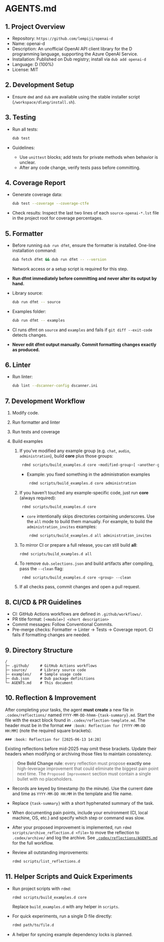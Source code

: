 # AGENTS.md

## 1. Project Overview

* Repository: `https://github.com/lempiji/openai-d`
* Name: openai-d
* Description: An unofficial OpenAI API client library for the D programming language, supporting the Azure OpenAI Service.
* Installation: Published on Dub registry; install via `dub add openai-d`
* Language: D (100%)
* License: MIT

## 2. Development Setup

* Ensure `dmd` and `dub` are available using the stable installer script (`/workspace/dlang/install.sh`).

## 3. Testing

* Run all tests:

  ```bash
  dub test
  ```
* Guidelines:

  * Use `unittest` blocks; add tests for private methods when behavior is unclear.
  * After any code change, verify tests pass before committing.

## 4. Coverage Report

* Generate coverage data:

  ```bash
  dub test --coverage --coverage-ctfe
  ```
* Check results: Inspect the last two lines of each `source-openai-*.lst` file in the project root for coverage percentages.

## 5. Formatter

* Before running `dub run dfmt`, ensure the formatter is installed. One-line
  installation command:

  ```bash
  dub fetch dfmt && dub run dfmt -- --version
  ```
  Network access or a setup script is required for this step.
* **Run dfmt immediately before committing and never alter its output by hand.**

* Library source:

  ```bash
  dub run dfmt -- source
  ```
* Examples folder:

  ```bash
  dub run dfmt -- examples
  ```

* CI runs dfmt on `source` and `examples` and fails if `git diff --exit-code` detects changes.
* **Never edit dfmt output manually. Commit formatting changes exactly as produced.**

## 6. Linter

* Run linter:

  ```bash
  dub lint --dscanner-config dscanner.ini
  ```

## 7. Development Workflow

1. Modify code.
2. Run formatter and linter
3. Run tests and coverage
4. Build examples

   1. If you’ve modified any example group (e.g. `chat`, `audio`, `administration`), build **core** plus those groups:

      ```bash
       rdmd scripts/build_examples.d core <modified-group>[ <another-group> …]
      ```

      * Example: you fixed something in the administration examples

        ```bash
         rdmd scripts/build_examples.d core administration
        ```
   2. If you haven’t touched any example-specific code, just run **core** (always required):

      ```bash
       rdmd scripts/build_examples.d core
      ```
      * `core` intentionally skips directories containing underscores. Use the
        `all` mode to build them manually. For example, to build the
        `administration_invites` examples:

        ```bash
         rdmd scripts/build_examples.d all administration_invites
        ```
   3. To mirror CI or prepare a full release, you can still build **all**:

      ```bash
      rdmd scripts/build_examples.d all
      ```
   4. To remove `dub.selections.json` and build artifacts after compiling, pass
      the `--clean` flag:

      ```bash
       rdmd scripts/build_examples.d core <group> --clean
      ```
   5. If all checks pass, commit changes and open a pull request.

## 8. CI/CD & PR Guidelines

* CI: GitHub Actions workflows are defined in `.github/workflows/`.
* PR title format: `[<module>] <short description>`
* Commit messages: Follow Conventional Commits.
* Pre-merge checks: Formatter → Linter → Tests → Coverage report. CI fails if formatting changes are needed.

## 9. Directory Structure

```
/
├─ .github/     # GitHub Actions workflows
├─ source/      # Library source code
├─ examples/    # Sample usage code
├─ dub.json     # Dub package definitions
└─ AGENTS.md    # This document
```

## 10. Reflection & Improvement

After completing your tasks, the agent **must create** a new file in `.codex/reflections/` named `YYYY-MM-DD-hhmm-{task-summary}.md`. Start the file with the exact block found in `.codex/reflection-template.md`. The header must be in the format `### :book: Reflection for [YYYY-MM-DD HH:MM]` (note the required square brackets).

```
### :book: Reflection for [2025-06-13 14:28]
```

Existing reflections before mid-2025 may omit these brackets. Update their
headers when modifying or archiving those files to maintain consistency.

> **One Bold Change rule**: every reflection must propose **exactly one** high-leverage improvement that could eliminate the biggest pain point next time. The `Proposed Improvement` section must contain a single bullet with no placeholders.

* Records are keyed by timestamp (to the minute). Use the current date and time as `YYYY-MM-DD HH:MM` in the template and file name.
* Replace `{task-summary}` with a short hyphenated summary of the task.
* When documenting pain points, include your environment (CI, local machine, OS, etc.) and specify which step or command was slow.
* After your proposed improvement is implemented, run `rdmd scripts/archive_reflection.d <file>` to move the reflection to `.codex/archive/` and log the archive. See [`.codex/reflections/AGENTS.md`](.codex/reflections/AGENTS.md) for the full workflow.
* Review all outstanding improvements:

  ```bash
  rdmd scripts/list_reflections.d
  ```

## 11. Helper Scripts and Quick Experiments

* Run project scripts with `rdmd`:

  ```bash
  rdmd scripts/build_examples.d core
  ```

  Replace `build_examples.d` with any helper in `scripts`.

* For quick experiments, run a single D file directly:

  ```bash
  rdmd path/to/file.d
  ```

* A helper for syncing example dependency locks is planned.
